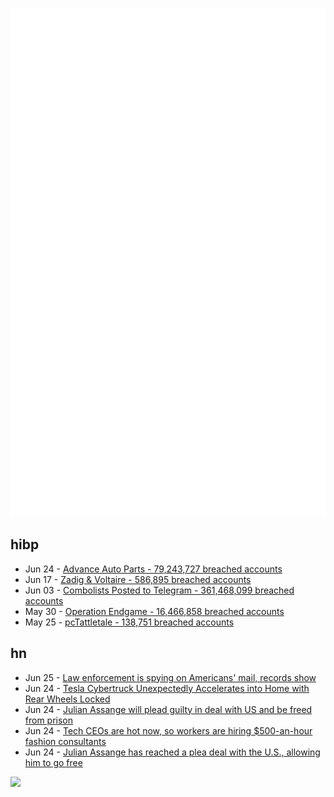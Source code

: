 ![Metrics](https://raw.githubusercontent.com/phixion/phixion/master/metrics.svg)

## hibp

<!--
for https://github.com/phixion/phixion/blob/main/.github/workflows/feeds.yml
-->
<!--START_SECTION:haveibeenpwnd-->
- Jun 24 - [Advance Auto Parts - 79,243,727 breached accounts](https://haveibeenpwned.com/PwnedWebsites#AdvanceAutoParts)
- Jun 17 - [Zadig & Voltaire - 586,895 breached accounts](https://haveibeenpwned.com/PwnedWebsites#ZadigVoltaire)
- Jun 03 - [Combolists Posted to Telegram - 361,468,099 breached accounts](https://haveibeenpwned.com/PwnedWebsites#TelegramCombolists)
- May 30 - [Operation Endgame - 16,466,858 breached accounts](https://haveibeenpwned.com/PwnedWebsites#OperationEndgame)
- May 25 - [pcTattletale - 138,751 breached accounts](https://haveibeenpwned.com/PwnedWebsites#pcTattletale)
<!--END_SECTION:haveibeenpwnd-->

## hn

<!--
for https://github.com/phixion/phixion/blob/main/.github/workflows/feeds.yml
-->
<!--START_SECTION:hn-->
- Jun 25 - [Law enforcement is spying on Americans' mail, records show](https://www.washingtonpost.com/technology/2024/06/24/post-office-mail-surveillance-law-enforcement/)
- Jun 24 - [Tesla Cybertruck Unexpectedly Accelerates into Home with Rear Wheels Locked](https://jalopnik.com/tesla-cybertruck-unexpectedly-accelerates-into-home-wit-1851557475)
- Jun 24 - [Julian Assange will plead guilty in deal with US and be freed from prison](https://apnews.com/article/assange-plea-deal-wikileaks-justice-department-d329ba4614dbfa77b5eb968d07fd9bd0)
- Jun 24 - [Tech CEOs are hot now, so workers are hiring $500-an-hour fashion consultants](https://sfstandard.com/2024/06/17/fashion-zuckerberg-style-techie-hoodie-allbirds/)
- Jun 24 - [Julian Assange has reached a plea deal with the U.S., allowing him to go free](https://www.nbcnews.com/politics/justice-department/julian-assange-reached-plea-deal-us-allowing-go-free-rcna158695)
<!--END_SECTION:hn-->

<!--
for https://yhype.me
-->
![](https://hit.yhype.me/github/profile?user_id=13013670)
